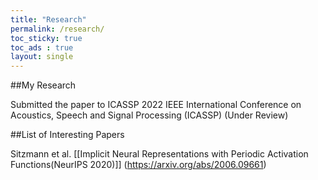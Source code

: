 ```yaml
---
title: "Research"
permalink: /research/
toc_sticky: true
toc_ads : true
layout: single
---
```

##My Research

Submitted the paper to ICASSP 2022 IEEE International Conference on Acoustics, Speech and Signal Processing (ICASSP) (Under Review)


##List of Interesting Papers

Sitzmann et al. [[Implicit Neural Representations with Periodic Activation Functions(NeurIPS 2020)]] (https://arxiv.org/abs/2006.09661)
